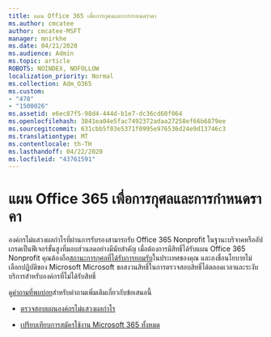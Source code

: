 ```yaml
---
title: แผน Office 365 เพื่อการกุศลและการกําหนดราคา
ms.author: cmcatee
author: cmcatee-MSFT
manager: mnirkhe
ms.date: 04/21/2020
ms.audience: Admin
ms.topic: article
ROBOTS: NOINDEX, NOFOLLOW
localization_priority: Normal
ms.collection: Adm_O365
ms.custom:
- "478"
- "1500026"
ms.assetid: e6ec87f5-98d4-444d-b1e7-dc36cd60f064
ms.openlocfilehash: 3841ea04e5fac7492372adaa27258ef66b6879ee
ms.sourcegitcommit: 631cbb5f03e5371f0995e976536d24e9d13746c3
ms.translationtype: MT
ms.contentlocale: th-TH
ms.lasthandoff: 04/22/2020
ms.locfileid: "43761591"
---
```

# <a name="office-365-for-nonprofit-plans-and-pricing"></a>แผน Office 365 เพื่อการกุศลและการกําหนดราคา

องค์กรไม่แสวงผลกําไรที่ผ่านการรับรองสามารถรับ Office 365 Nonprofit ในฐานะบริจาคหรืออัปเกรดเป็นฟีเจอร์ขั้นสูงที่มอบส่วนลดอย่างมีนัยสําคัญ เมื่อต้องการมีสิทธิ์ได้รับแผน Office 365 Nonprofit คุณต้องถือ[สถานะการกุศลที่ได้รับการยอมรับ](https://go.microsoft.com/fwlink/p/?LinkID=330253)ในประเทศของคุณ และลงชื่อนโยบายไม่เลือกปฏิบัติของ Microsoft Microsoft ขอสงวนสิทธิ์ในการตรวจสอบสิทธิ์ได้ตลอดเวลาและระงับบริการสําหรับองค์กรที่ไม่ได้รับสิทธิ์
  
ดู[คําถามที่พบบ่อย](https://products.office.com/nonprofit/office-365-nonprofit)สําหรับคําถามเพิ่มเติมเกี่ยวกับข้อเสนอนี้
  
- [ตรวจสอบแผนองค์กรไม่แสวงผลกําไร](https://products.office.com/nonprofit/office-365-nonprofit-plans-and-pricing?tab=1)

- [เปรียบเทียบการสมัครใช้งาน Microsoft 365 ทั้งหมด](https://products.office.com/business/compare-more-office-365-for-business-plans)